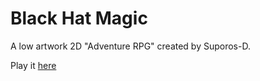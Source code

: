 # Black Hat Magic
A low artwork 2D "Adventure RPG" created by Suporos-D.

Play it [here](https://suporos-d.itch.io/black-hat-magic)
